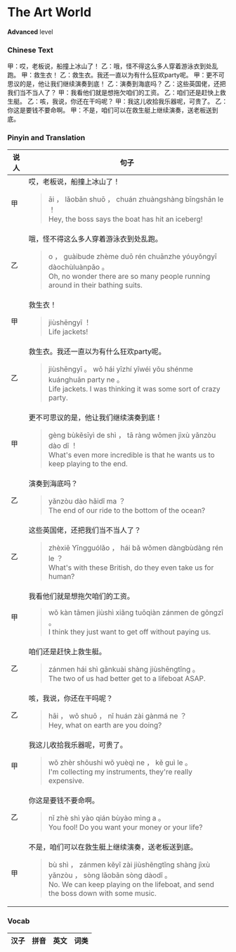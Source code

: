 # The Art World
**Advanced** level
### Chinese Text
甲：哎，老板说，船撞上冰山了！
乙：哦，怪不得这么多人穿着游泳衣到处乱跑。
甲：救生衣！
乙：救生衣。我还一直以为有什么狂欢party呢。
甲：更不可思议的是，他让我们继续演奏到底！
乙：演奏到海底吗？
乙：这些英国佬，还把我们当不当人了？
甲：我看他们就是想拖欠咱们的工资。
乙：咱们还是赶快上救生艇。
乙：咳，我说，你还在干吗呢？
甲：我这儿收拾我乐器呢，可贵了。
乙：你这是要钱不要命啊。
甲：不是，咱们可以在救生艇上继续演奏，送老板送到底。

### Pinyin and Translation
|说人|句子|
|----|----|
|甲|哎，老板说，船撞上冰山了！<blockquote>āi ， lǎobǎn shuō ， chuán zhuàngshàng bīngshān le ！<br />Hey, the boss says the boat has hit an iceberg!</blockquote>|
|乙|哦，怪不得这么多人穿着游泳衣到处乱跑。<blockquote>o ， guàibude zhème duō rén chuānzhe yóuyǒngyī dàochùluànpǎo 。<br />Oh, no wonder there are so many people running around in their bathing suits.</blockquote>|
|甲|救生衣！<blockquote>jiùshēngyī ！<br />Life jackets!</blockquote>|
|乙|救生衣。我还一直以为有什么狂欢party呢。<blockquote>jiùshēngyī 。 wǒ hái yīzhí yǐwéi yǒu shénme kuánghuān party ne 。<br />Life jackets. I was thinking it was some sort of crazy party.</blockquote>|
|甲|更不可思议的是，他让我们继续演奏到底！<blockquote>gèng bùkěsīyì de shì ， tā ràng wǒmen jìxù yǎnzòu dào dǐ ！<br />What's even more incredible is that he wants us to keep playing to the end.</blockquote>|
|乙|演奏到海底吗？<blockquote>yǎnzòu dào hǎidǐ ma ？<br />The end of our ride to the bottom of the ocean?</blockquote>|
|乙|这些英国佬，还把我们当不当人了？<blockquote>zhèxiē Yīngguólǎo ， hái bǎ wǒmen dàngbùdàng rén le ？<br />What's with these British, do they even take us for human?</blockquote>|
|甲|我看他们就是想拖欠咱们的工资。<blockquote>wǒ kàn tāmen jiùshì xiǎng tuōqiàn zánmen de gōngzī 。<br />I think they just want to get off without paying us.</blockquote>|
|乙|咱们还是赶快上救生艇。<blockquote>zánmen hái shì gǎnkuài shàng jiùshēngtǐng 。<br />The two of us had better get to a lifeboat ASAP.</blockquote>|
|乙|咳，我说，你还在干吗呢？<blockquote>hāi ， wǒ shuō ， nǐ huán zài gànmá ne ？<br />Hey, what on earth are you doing?</blockquote>|
|甲|我这儿收拾我乐器呢，可贵了。<blockquote>wǒ zhèr shōushi wǒ yuèqì ne ， kě guì le 。<br />I'm collecting my instruments, they're really expensive.</blockquote>|
|乙|你这是要钱不要命啊。<blockquote>nǐ zhè shì yào qián bùyào mìng a 。<br />You fool! Do you want your money or your life?</blockquote>|
|甲|不是，咱们可以在救生艇上继续演奏，送老板送到底。<blockquote>bù shì ， zánmen kěyǐ zài jiùshēngtǐng shàng jìxù yǎnzòu ， sòng lǎobǎn sòng dàodǐ 。<br />No. We can keep playing on the lifeboat, and send the boss down with some music.</blockquote>|
### Vocab
|汉子|拼音|英文|词类|
|----|----|----|----|